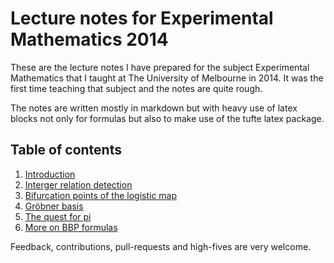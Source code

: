 # Lecture notes for Experimental Mathematics 2014

These are the lecture notes I have prepared for the subject Experimental Mathematics that I taught at The University of Melbourne in 2014. It was the first time teaching that subject and the notes are quite rough.

The notes are written mostly in markdown but with heavy use of latex blocks not only for formulas but also to make use of the tufte latex package.

## Table of contents

1. [Introduction](https://github.com/andreabedini/experimental-mathematics/blob/master/pdfs/Week1.pdf)
2. [Interger relation detection](https://github.com/andreabedini/experimental-mathematics/blob/master/pdfs/Week1.pdf)
3. [Bifurcation points of the logistic map](https://github.com/andreabedini/experimental-mathematics/blob/master/pdfs/Week1.pdf)
4. [Gröbner basis](https://github.com/andreabedini/experimental-mathematics/blob/master/pdfs/Week1.pdf)
5. [The quest for pi](https://github.com/andreabedini/experimental-mathematics/blob/master/pdfs/Week1.pdf)
6. [More on BBP formulas](https://github.com/andreabedini/experimental-mathematics/blob/master/pdfs/Week1.pdf)

Feedback, contributions, pull-requests and high-fives are very welcome.
